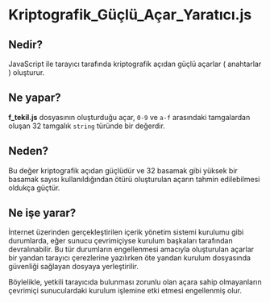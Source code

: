 # Kriptografik_Güçlü_Açar_Yaratıcı.js

## Nedir?
JavaScript ile tarayıcı tarafında kriptografik açıdan güçlü açarlar ( anahtarlar ) oluşturur.

## Ne yapar?
**f_tekil.js** dosyasının oluşturduğu açar, ```0-9``` ve ```a-f``` arasındaki tamgalardan oluşan 32 tamgalık ```string``` türünde bir değerdir.

## Neden?
Bu değer kriptografik açıdan güçlüdür ve 32 basamak gibi yüksek bir basamak sayısı kullanıldığından ötürü oluşturulan açarın tahmin edilebilmesi oldukça güçtür.

## Ne işe yarar?
İnternet üzerinden gerçekleştirilen içerik yönetim sistemi kurulumu gibi durumlarda, eğer sunucu çevrimiçiyse kurulum başkaları tarafından devralınabilir. Bu tür durumların engellenmesi amacıyla oluşturulan açarlar bir yandan tarayıcı çerezlerine yazılırken öte yandan kurulum dosyasında güvenliği sağlayan dosyaya yerleştirilir.

Böylelikle, yetkili tarayıcıda bulunması zorunlu olan açara sahip olmayanların çevrimiçi sunuculardaki kurulum işlemine etki etmesi engellenmiş olur.
